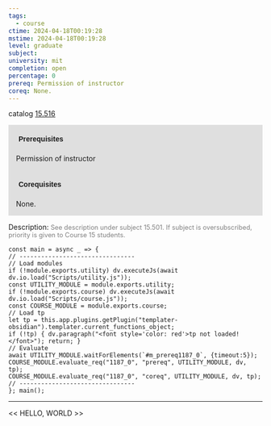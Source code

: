```yaml
---
tags:
  - course
ctime: 2024-04-18T00:19:28
mstime: 2024-04-18T00:19:28
level: graduate
subject: 
university: mit
completion: open
percentage: 0
prereq: Permission of instructor
coreq: None.
---
```


catalog [15.516](http://student.mit.edu/catalog/m15b.html#15.516)

<span style="display: block; padding: 15px; background-color: rgb(100, 100, 100, 0.2);"><font id="m_prereq1187_0" style="display: block; font-family: Arial, sans-serif; font-weight: bold; padding: 5px">Prerequisites</font><br><span id="prereq1187_0">Permission of instructor</span></span>
<span style="display: block; padding: 15px; background-color: rgb(100, 100, 100, 0.2);"><font id="m_coreq1187_0" style="display: block; font-family: Arial, sans-serif; font-weight: bold; padding: 5px">Corequisites</font><br><span id="coreq1187_0">None.</span></span>

<font style="">Description:</font>
<font style="color: grey; font-size: 0.8rem;">See description under subject 15.501. If subject is oversubscribed, priority is given to Course 15 students.</font>

```dataviewjs
const main = async _ => {
// --------------------------------
// Load modules
if (!module.exports.utility) dv.executeJs(await dv.io.load("Scripts/utility.js"));
const UTILITY_MODULE = module.exports.utility;
if (!module.exports.course) dv.executeJs(await dv.io.load("Scripts/course.js"));
const COURSE_MODULE = module.exports.course;
// Load tp
let tp = this.app.plugins.getPlugin("templater-obsidian").templater.current_functions_object;
if (!tp) { dv.paragraph("<font style='color: red'>tp not loaded!</font>"); return; }
// Evaluate
await UTILITY_MODULE.waitForElements(`#m_prereq1187_0`, {timeout:5});
COURSE_MODULE.evaluate_req("1187_0", "prereq", UTILITY_MODULE, dv, tp);
COURSE_MODULE.evaluate_req("1187_0", "coreq", UTILITY_MODULE, dv, tp);
// --------------------------------
}; main();
```

---

<< HELLO, WORLD >>
